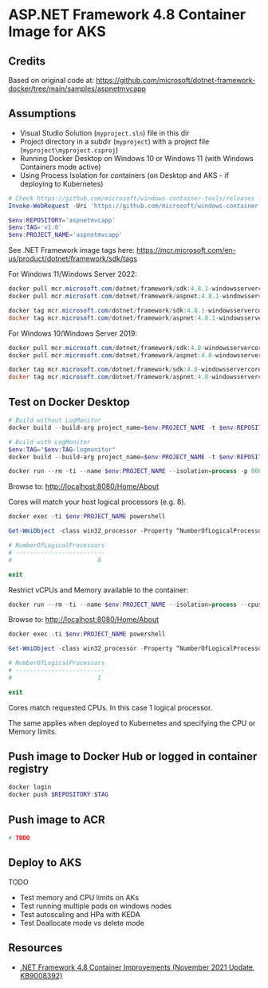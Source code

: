 ASP.NET Framework 4.8 Container Image for AKS
=============================================

Credits
-------

Based on original code at: https://github.com/microsoft/dotnet-framework-docker/tree/main/samples/aspnetmvcapp

Assumptions
-----------

* Visual Studio Solution (`myproject.sln`) file in this dir
* Project directory in a subdir (`myproject`) with a project file (`myproject\myproject.csproj`)
* Running Docker Desktop on Windows 10 or Windows 11 (with Windows Containers mode active)
* Using Process Isolation for containers (on Desktop and AKS - if deploying to Kubernetes)

```powershell
# Check https://github.com/microsoft/windows-container-tools/releases for latest stable release
Invoke-WebRequest -Uri 'https://github.com/microsoft/windows-container-tools/releases/download/v2.0/LogMonitor.exe' -OutFile '.\LogMonitor.exe'

$env:REPOSITORY='aspnetmvcapp'
$env:TAG='v1.0'
$env:PROJECT_NAME='aspnetmvcapp'
```

See .NET Framework image tags here: https://mcr.microsoft.com/en-us/product/dotnet/framework/sdk/tags

For Windows 11/Windows Server 2022:

```powershell
docker pull mcr.microsoft.com/dotnet/framework/sdk:4.8.1-windowsservercore-ltsc2022
docker pull mcr.microsoft.com/dotnet/framework/aspnet:4.8.1-windowsservercore-ltsc2022

docker tag mcr.microsoft.com/dotnet/framework/sdk:4.8.1-windowsservercore-ltsc2022 mcr.microsoft.com/dotnet/framework/sdk:4.8
docker tag mcr.microsoft.com/dotnet/framework/aspnet:4.8.1-windowsservercore-ltsc2022 mcr.microsoft.com/dotnet/framework/aspnet:4.8
```

For Windows 10/Windows Server 2019:

```powershell
docker pull mcr.microsoft.com/dotnet/framework/sdk:4.8-windowsservercore-ltsc2019
docker pull mcr.microsoft.com/dotnet/framework/aspnet:4.8-windowsservercore-ltsc2019

docker tag mcr.microsoft.com/dotnet/framework/sdk:4.8-windowsservercore-ltsc2019 mcr.microsoft.com/dotnet/framework/sdk:4.8
docker tag mcr.microsoft.com/dotnet/framework/aspnet:4.8-windowsservercore-ltsc2019 mcr.microsoft.com/dotnet/framework/aspnet:4.8
```

Test on Docker Desktop
----------------------

```powershell
# Build without LogMonitor
docker build --build-arg project_name=$env:PROJECT_NAME -t $env:REPOSITORY:$env:TAG .

# Build with LogMonitor
$env:TAG="$env:TAG-logmonitor"
docker build --build-arg project_name=$env:PROJECT_NAME -t $env:REPOSITORY:$env:TAG -f Dockerfile.logmonitor .

docker run --rm -ti --name $env:PROJECT_NAME --isolation=process -p 8080:80 $env:REPOSITORY:$env:TAG
```

Browse to: [http://localhost:8080/Home/About](http://localhost:8080/Home/About)

Cores will match your host logical processors (e.g. 8).

```powershell
docker exec -ti $env:PROJECT_NAME powershell

Get-WmiObject -class win32_processor -Property “NumberOfLogicalProcessors” | Select-Object -Property “NumberOfLogicalProcessors”

# NumberOfLogicalProcessors
# -------------------------
#                        8

exit
```

Restrict vCPUs and Memory available to the container:

```powershell
docker run --rm -ti --name $env:PROJECT_NAME --isolation=process --cpus=1 --memory="1g" --isolation=process -p 8080:80 $env:REPOSITORY:$env:TAG
```

Browse to: [http://localhost:8080/Home/About](http://localhost:8080/Home/About)

```powershell
docker exec -ti $env:PROJECT_NAME powershell

Get-WmiObject -class win32_processor -Property “NumberOfLogicalProcessors” | Select-Object -Property “NumberOfLogicalProcessors”

# NumberOfLogicalProcessors
# -------------------------
#                        1

exit
```

Cores match requested CPUs.  In this case 1 logical processor.

The same applies when deployed to Kubernetes and specifying the CPU or Memory limits.

Push image to Docker Hub or logged in container registry
--------------------------------------------------------

```powershell
docker login
docker push $REPOSITORY:$TAG
```

Push image to ACR
-----------------

```powershell
# TODO
```

Deploy to AKS
-------------

TODO

- Test memory and CPU limits on AKs
- Test running multiple pods on windows nodes
- Test autoscaling and HPa with KEDA
- Test Deallocate mode vs delete mode

Resources
---------

* [.NET Framework 4.8 Container Improvements (November 2021 Update, KB9008392)](https://github.com/microsoft/dotnet-framework-docker/issues/849)
